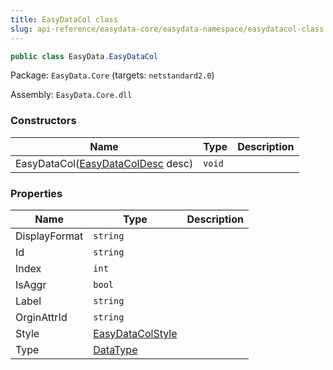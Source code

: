 ```yaml
---
title: EasyDataCol class
slug: api-reference/easydata-core/easydata-namespace/easydatacol-class
---
```



```csharp
public class EasyData.EasyDataCol

```
Package: `EasyData.Core` (targets: `netstandard2.0`)

Assembly: `EasyData.Core.dll`

### Constructors

| Name | Type | Description | 
| --- | --- | --- | 
| EasyDataCol([EasyDataColDesc](/api-reference/easydata-core/easydata-namespace/easydatacoldesc-class) desc) | `void` |  | 


### Properties

| Name | Type | Description | 
| --- | --- | --- | 
| DisplayFormat | `string` |  | 
| Id | `string` |  | 
| Index | `int` |  | 
| IsAggr | `bool` |  | 
| Label | `string` |  | 
| OrginAttrId | `string` |  | 
| Style | [EasyDataColStyle](/api-reference/easydata-core/easydata-namespace/easydatacolstyle-class) |  | 
| Type | [DataType](/api-reference/easydata-core/easydata-namespace/datatype-enum) |  |